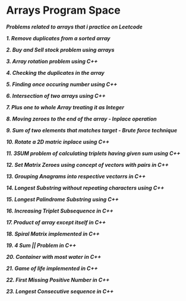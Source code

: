 # Arrays Program Space


***Problems related to arrays that i practice on Leetcode***

***1. Remove duplicates from a sorted array***

***2. Buy and Sell stock problem using arrays***

***3. Array rotation problem using C++***

***4. Checking the duplicates in the array***

***5. Finding once occuring number using C++***

***6. Intersection of two arrays using C++***

***7. Plus one to whole Array treating it as Integer***

***8. Moving zeroes to the end of the array - Inplace operation***

***9. Sum of two elements that matches target - Brute force technique***

***10. Rotate a 2D matric inplace using C++***

***11. 3SUM problem of calculating triplets having given sum using C++***

***12. Set Matrix Zeroes using concept of vectors with pairs in C++***

***13. Grouping Anagrams into respective vectorrs in C++***

***14. Longest Substring without repeating characters using C++***

***15. Longest Palindrome Substring using C++***

***16. Increasing Triplet Subsequence in C++***

***17. Product of array except itself in C++***

***18. Spiral Matrix implemented in C++***

***19. 4 Sum || Problem in C++***

***20. Container with most water in C++***

***21. Game of life implemented in C++***

***22. First Missing Positive Number in C++***

***23. Longest Consecutive sequence in C++***




